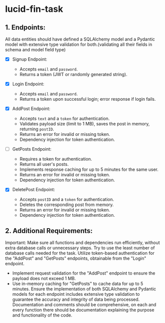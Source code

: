 # lucid-fin-task

## 1. Endpoints:

All data entities should have defined a SQLAlchemy model and a Pydantic model with extensive type validation for both.(validating all their fields in schema and model field type)



- [x] Signup Endpoint:
    - Accepts `email` and `password`.
    - Returns a token (JWT or randomly generated string).


- [x] Login Endpoint:
    - Accepts `email` and `password`.
    - Returns a token upon successful login; error response if login fails.

- [x]  AddPost Endpoint:
    - Accepts `text` and a `token` for authentication.
    - Validates payload size (limit to 1 MB), saves the post in memory, returning `postID`.
    - Returns an error for invalid or missing token.
    - Dependency injection for token authentication.
- [ ]  GetPosts Endpoint:
    - Requires a token for authentication.
    - Returns all user's posts.
    - Implements response caching for up to 5 minutes for the same user.
    - Returns an error for invalid or missing token.
    - Dependency injection for token authentication.

- [x]  DeletePost Endpoint:
    - Accepts `postID` and a `token` for authentication.
    - Deletes the corresponding post from memory.
    - Returns an error for invalid or missing token.
    - Dependency injection for token authentication.


## 2. Additional Requirements:

Important: Make sure all functions and dependencies run efficiently, without extra database calls or unnecessary steps. Try to use the least number of database calls needed for the task. 
Utilize token-based authentication for the "AddPost" and "GetPosts" endpoints, obtainable from the "Login" endpoint.
  - Implement request validation for the "AddPost" endpoint to ensure the payload does not exceed 1 MB.
  - Use in-memory caching for "GetPosts" to cache data for up to 5 minutes.
Ensure the implementation of both SQLAlchemy and Pydantic models for each endpoint includes extensive type validation to guarantee the accuracy and integrity of data being processed.
Documentation and comments should be comprehensive, on each and every function there should be documentation explaining the purpose and functionality of the code.
